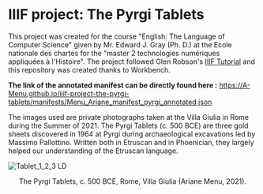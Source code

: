 # IIIF project: The Pyrgi Tablets

This project was created for the course "English: The Language of Computer Science" given by Mr. Edward J. Gray (Ph. D.) at the Ecole nationale des chartes for the "master 2 technologies numériques appliquées à l'Histoire". The project followed Glen Robson's [IIIF Tutorial](https://training.iiif.io/iiif-online-workshop/index.html) and this repository was created thanks to Workbench.


**The link of the annotated manifest can be directly found here :** https://A-Menu.github.io/iiif-project-the-pyrgi-tablets/manifests/Menu_Ariane_manifest_pyrgi_annotated.json



The images used are private photographs taken at the Villa Giulia in Rome during the Summer of 2021. The Pyrgi Tablets (c. 500 BCE) are three gold sheets discovered in 1964 at Pyrgi during archaeological excavations led by Massimo Pallottino. Written both in Etruscan and in Phoenician, they largely helped our understanding of the Etruscan language.


![Tablet_1_2_3 LD](https://user-images.githubusercontent.com/92547721/154564145-ceee1e97-22db-4ad8-ab7f-a010f042b628.JPG)

<div align="center">The Pyrgi Tablets, c. 500 BCE, Rome, Villa Giulia (Ariane Menu, 2021).</div>


